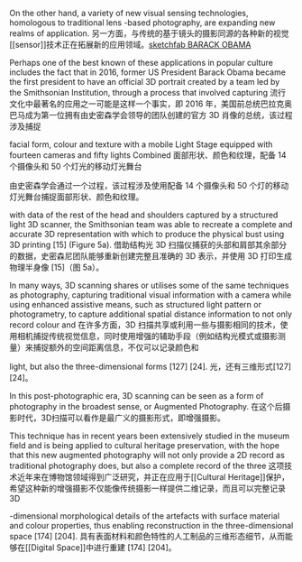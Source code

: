 On the other hand, a variety of new visual sensing technologies, homologous to traditional lens -based photography, are expanding new realms of application.
另一方面，与传统的基于镜头的摄影同源的各种新的视觉[[sensor]]技术正在拓展新的应用领域。[sketchfab BARACK OBAMA](https://sketchfab.com/3d-models/barack-obama-3010d6b0fdd843b397fa9e98437bc22a "BARACK OBAMA")

Perhaps one of the best known of these applications in popular culture includes the fact that in 2016, former US President Barack Obama became the first president to have an official 3D portrait created by a team led by the Smithsonian Institution, through a process that involved capturing
流行文化中最著名的应用之一可能是这样一个事实，即 2016 年，美国前总统巴拉克奥巴马成为第一位拥有由史密森学会领导的团队创​​建的官方 3D 肖像的总统，该过程涉及捕捉

facial form, colour and texture with a mobile Light Stage equipped with fourteen cameras and fifty lights Combined
面部形状、颜色和纹理，配备 14 个摄像头和 50 个灯光的移动灯光舞台




由史密森学会通过一个过程，该过程涉及使用配备 14 个摄像头和 50 个灯的移动灯光舞台捕捉面部形状、颜色和纹理。

with data of the rest of the head and shoulders captured by a structured light 3D scanner, the Smithsonian team was able to recreate a complete and accurate 3D representation with which to produce the physical bust using 3D printing [15] (Figure 5a).
借助结构光 3D 扫描仪捕获的头部和肩部其余部分的数据，史密森尼团队能够重新创建完整且准确的 3D 表示，并使用 3D 打印生成物理半身像 [15]（图 5a）。

In many ways, 3D scanning shares or utilises some of the same techniques as photography, capturing traditional visual information with a camera while using enhanced assistive means, such as structured light pattern or photogrametry, to capture additional spatial distance information to not only record colour and
在许多方面，3D 扫描共享或利用一些与摄影相同的技术，使用相机捕捉传统视觉信息，同时使用增强的辅助手段（例如结构光模式或摄影测量）来捕捉额外的空间距离信息，不仅可以记录颜色和

light, but also the three-dimensional forms [127] [24].
光，还有三维形式[127] [24]。

In this post-photographic era, 3D scanning can be seen as a form of photography in the broadest sense, or Augmented Photography.
在这个后摄影时代，3D扫描可以看作是最广义的摄影形式，即增强摄影。

This technique has in recent years been extensively studied in the museum field and is being applied to cultural heritage preservation, with the hope that this new augmented photography will not only provide a 2D record as traditional photography does, but also a complete record of the three
这项技术近年来在博物馆领域得到广泛研究，并正在应用于[[Cultural Heritage]]保护，希望这种新的增强摄影不仅能像传统摄影一样提供二维记录，而且可以完整记录3D

-dimensional morphological details of the artefacts with surface material and colour properties, thus enabling reconstruction in the three-dimensional space [174] [204].
具有表面材料和颜色特性的人工制品的三维形态细节，从而能够在[[Digital Space]]中进行重建 [174] [204]。